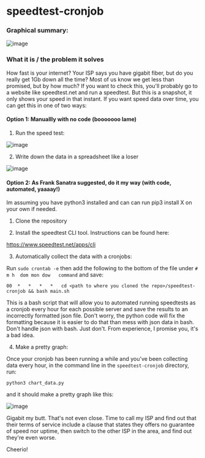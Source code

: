 # speedtest-cronjob

### Graphical summary:

![image](https://github.com/quetzelquot/speedtest-cronjob/assets/53280166/5bee204c-4763-4c7a-84fe-26d5eac43c07)


### What it is / the problem it solves

How fast is your internet? Your ISP says you have gigabit fiber, but do you really get 1Gb down all the time? Most of us know we get less than promised, but by how much? If you want to check this, you'll probably go to a website like speedtest.net and run a speedtest. But this is a snapshot, it only shows your speed in that instant. If you want speed data over time, you can get this in one of two ways:

#### Option 1: Manuallly with no code (booooooo lame)

1. Run the speed test:

![image](https://github.com/quetzelquot/speedtest-cronjob/assets/53280166/3badb151-8b80-4305-a8b0-626fc342751e)

2. Write down the data in a spreadsheet like a loser

![image](https://github.com/quetzelquot/speedtest-cronjob/assets/53280166/433fcea3-705d-4241-bfe8-a35959cbfa39)

#### Option 2: As Frank Sanatra suggested, do it my way (with code, automated, yaaaay!)

Im assuming you have python3 installed and can can run pip3 install X on your own if needed.

1. Clone the repository

2. Install the speedtest CLI tool. Instructions can be found here:

https://www.speedtest.net/apps/cli

3. Automatically collect the data with a cronjobs:

Run `sudo crontab -e` then add the following to the bottom of the file under `# m h  dom mon dow   command` and save:

```
00	*	*	*	*	cd <path to where you cloned the repo>/speedtest-cronjob && bash main.sh
```

This is a bash script that will allow you to automated running speedtests as a cronjob every hour for each possible server and save the results to an incorrectly formatted json file. Don't worry, the python code will fix the formatting because it is easier to do that than mess with json data in bash. Don't handle json with bash. Just don't. From experience, I promise you, it's a bad idea.

4. Make a pretty graph:

Once your cronjob has been running a while and you've been collecting data every hour, in the command line in the `speedtest-cronjob` directory, run:

```
python3 chart_data.py
```

and it should make a pretty graph like this:

![image](https://github.com/quetzelquot/speedtest-cronjob/assets/53280166/2ed51322-71bf-4505-b2ff-2e7199efb53e)

Gigabit my butt. That's not even close. Time to call my ISP and find out that their terms of service include a clause that states they offers no guarantee of speed nor uptime, then switch to the other ISP in the area, and find out they're even worse.

Cheerio!
